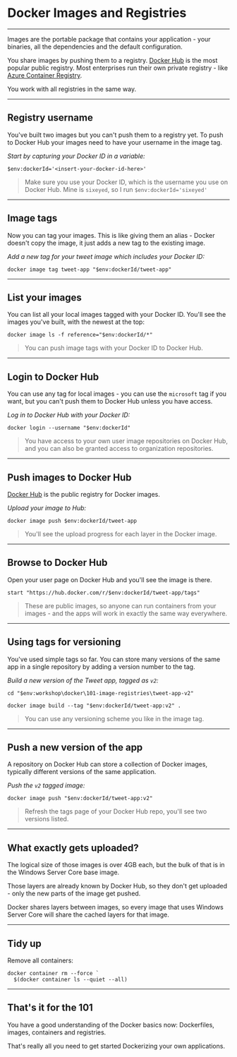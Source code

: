 # Docker Images and Registries

---

Images are the portable package that contains your application - your binaries, all the dependencies and the default configuration.

You share images by pushing them to a registry. [Docker Hub](https://hub.docker.com/) is the most popular public registry. Most enterprises run their own private registry - like [Azure Container Registry](https://docs.microsoft.com/en-us/azure/container-registry/).

You work with all registries in the same way.

---

## Registry username

You've built two images but you can't push them to a registry yet. To push to Docker Hub your images need to have your username in the image tag.

_Start by capturing your Docker ID in a variable:_

```
$env:dockerId='<insert-your-docker-id-here>'
```

> Make sure you use your Docker ID, which is the username you use on Docker Hub. Mine is `sixeyed`, so I run `$env:dockerId='sixeyed'`

---

## Image tags

Now you can tag your images. This is like giving them an alias - Docker doesn't copy the image, it just adds a new tag to the existing image.

_Add a new tag for your tweet image which includes your Docker ID:_

```
docker image tag tweet-app "$env:dockerId/tweet-app"
```

---

## List your images

You can list all your local images tagged with your Docker ID. You'll see the images you've built, with the newest at the top:

```
docker image ls -f reference="$env:dockerId/*"
```

> You can push image tags with your Docker ID to Docker Hub.

---

## Login to Docker Hub

You can use any tag for local images - you can use the `microsoft` tag if you want, but you can't push them to Docker Hub unless you have access.

_Log in to Docker Hub with your Docker ID:_

```
docker login --username "$env:dockerId"
```

> You have access to your own user image repositories on Docker Hub, and you can also be granted access to organization repositories.

---

## Push images to Docker Hub

[Docker Hub](https://hub.docker.com) is the public registry for Docker images.

_Upload your image to Hub:_

```
docker image push $env:dockerId/tweet-app
```

> You'll see the upload progress for each layer in the Docker image.

---

## Browse to Docker Hub

Open your user page on Docker Hub and you'll see the image is there.

```
start "https://hub.docker.com/r/$env:dockerId/tweet-app/tags"
```

> These are public images, so anyone can run containers from your images - and the apps will work in exactly the same way everywhere.

---

## Using tags for versioning

You've used simple tags so far. You can store many versions of the same app in a single repository by adding a version number to the tag.

_Build a new version of the Tweet app, tagged as `v2`:_

```
cd "$env:workshop\docker\101-image-registries\tweet-app-v2"

docker image build --tag "$env:dockerId/tweet-app:v2" .
```

> You can use any versioning scheme you like in the image tag.

---

## Push a new version of the app

A repository on Docker Hub can store a collection of Docker  images, typically different versions of the same application.

_Push the `v2` tagged image:_

```
docker image push "$env:dockerId/tweet-app:v2"
```

> Refresh the tags page of your Docker Hub repo, you'll see two versions listed.

---

## What exactly gets uploaded?

The logical size of those images is over 4GB each, but the bulk of that is in the Windows Server Core base image.

Those layers are already known by Docker Hub, so they don't get uploaded - only the new parts of the image get pushed.

Docker shares layers between images, so every image that uses Windows Server Core will share the cached layers for that image.

---

## Tidy up

Remove all containers:

```
docker container rm --force `
  $(docker container ls --quiet --all)
```

---

## That's it for the 101

You have a good understanding of the Docker basics now: Dockerfiles, images, containers and registries.

That's really all you need to get started Dockerizing your own applications.

